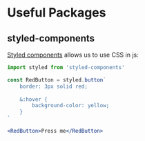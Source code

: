 # Useful Packages

## styled-components

[Styled components](https://styled-components.com/) allows us to use CSS in js:

```jsx
import styled from 'styled-components'

const RedButton = styled.button`
    border: 3px solid red;
    
    &:hover {
        background-color: yellow;
    }
`

<RedButton>Press me</RedButton>
```
